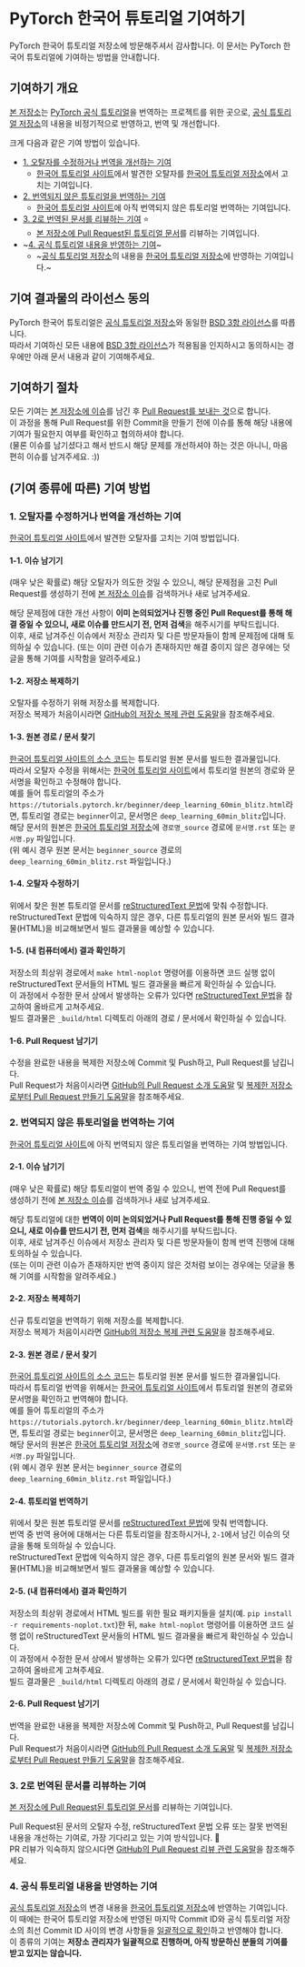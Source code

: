 # PyTorch 한국어 튜토리얼 기여하기

PyTorch 한국어 튜토리얼 저장소에 방문해주셔서 감사합니다. 이 문서는 PyTorch 한국어 튜토리얼에 기여하는 방법을 안내합니다.

## 기여하기 개요

[본 저장소](https://github.com/9bow/PyTorch-tutorials-kr)는 [PyTorch 공식 튜토리얼](https://pytorch.org/tutorials/)을 번역하는 프로젝트를 위한 곳으로,
[공식 튜토리얼 저장소](https://github.com/pytorch/tutorials)의 내용을 비정기적으로 반영하고, 번역 및 개선합니다.

크게 다음과 같은 기여 방법이 있습니다.

* [1. 오탈자를 수정하거나 번역을 개선하는 기여](#1-오탈자를-수정하거나-번역을-개선하는-기여)
  * [한국어 튜토리얼 사이트](http://tutorials.pytorch.kr/)에서 발견한 오탈자를 [한국어 튜토리얼 저장소](https://github.com/9bow/PyTorch-tutorials-kr)에서 고치는 기여입니다.
* [2. 번역되지 않은 튜토리얼을 번역하는 기여](#2-번역되지-않은-튜토리얼을-번역하는-기여)
  * [한국어 튜토리얼 사이트](http://tutorials.pytorch.kr/)에 아직 번역되지 않은 튜토리얼 번역하는 기여입니다.
* [3. 2로 번역된 문서를 리뷰하는 기여](#3-2로-번역된-문서를-리뷰하는-기여) :star:
  * [본 저장소에 Pull Request된 튜토리얼 문서](https://github.com/9bow/PyTorch-tutorials-kr/pulls)를 리뷰하는 기여입니다.
* ~[4. 공식 튜토리얼 내용을 반영하는 기여](#4-공식-튜토리얼-내용을-반영하는-기여)~
  * ~[공식 튜토리얼 저장소](https://github.com/pytorch/tutorials)의 내용을 [한국어 튜토리얼 저장소](https://github.com/9bow/PyTorch-tutorials-kr)에 반영하는 기여입니다.~

## 기여 결과물의 라이선스 동의

PyTorch 한국어 튜토리얼은 [공식 튜토리얼 저장소](https://github.com/pytorch/tutorials)와 동일한 [BSD 3항 라이선스](https://github.com/9bow/PyTorch-tutorials-kr/blob/master/LICENSE)를 따릅니다. \
따라서 기여하신 모든 내용에 [BSD 3항 라이선스](https://github.com/9bow/PyTorch-tutorials-kr/blob/master/LICENSE)가 적용됨을 인지하시고 동의하시는 경우에만 아래 문서 내용과 같이 기여해주세요.

## 기여하기 절차

모든 기여는 [본 저장소에 이슈](https://github.com/9bow/PyTorch-tutorials-kr/issues/new)를 남긴 후 [Pull Request를 보내는 것](https://github.com/9bow/PyTorch-tutorials-kr/pulls)으로 합니다. \
이 과정을 통해 Pull Request를 위한 Commit을 만들기 전에 이슈를 통해 해당 내용에 기여가 필요한지 여부를 확인하고 협의하셔야 합니다. \
(물론 이슈를 남기셨다고 해서 반드시 해당 문제를 개선하셔야 하는 것은 아니니, 마음 편히 이슈를 남겨주세요. :))

## (기여 종류에 따른) 기여 방법

### 1. 오탈자를 수정하거나 번역을 개선하는 기여

[한국어 튜토리얼 사이트](http://tutorials.pytorch.kr/)에서 발견한 오탈자를 고치는 기여 방법입니다.

#### 1-1. 이슈 남기기

(매우 낮은 확률로) 해당 오탈자가 의도한 것일 수 있으니, 해당 문제점을 고친 Pull Request를 생성하기 전에 [본 저장소 이슈](https://github.com/9bow/PyTorch-tutorials-kr/issues)를 검색하거나 새로 남겨주세요.

해당 문제점에 대한 개선 사항이 **이미 논의되었거나 진행 중인 Pull Request를 통해 해결 중일 수 있으니, 새로 이슈를 만드시기 전, 먼저 검색**을 해주시기를 부탁드립니다. \
이후, 새로 남겨주신 이슈에서 저장소 관리자 및 다른 방문자들이 함께 문제점에 대해 토의하실 수 있습니다. (또는 이미 관련 이슈가 존재하지만 해결 중이지 않은 경우에는 덧글을 통해 기여를 시작함을 알려주세요.)

#### 1-2. 저장소 복제하기

오탈자를 수정하기 위해 저장소를 복제합니다. \
저장소 복제가 처음이시라면 [GitHub의 저장소 복제 관련 도움말](https://help.github.com/en/github/getting-started-with-github/fork-a-repo)을 참조해주세요.

#### 1-3. 원본 경로 / 문서 찾기

[한국어 튜토리얼 사이트의 소스 코드](https://github.com/9bow/PyTorch-tutorials-kr/tree/master/docs)는 튜토리얼 원본 문서를 빌드한 결과물입니다. \
따라서 오탈자 수정을 위해서는 [한국어 튜토리얼 사이트](http://tutorials.pytorch.kr/)에서 튜토리얼 원본의 경로와 문서명을 확인하고 수정해야 합니다. \
예를 들어 튜토리얼의 주소가 `https://tutorials.pytorch.kr/beginner/deep_learning_60min_blitz.html`라면, 튜토리얼 경로는 `beginner`이고, 문서명은 `deep_learning_60min_blitz`입니다. \
해당 문서의 원본은 [한국어 튜토리얼 저장소](https://github.com/9bow/PyTorch-tutorials-kr)에 `경로명_source` 경로에 `문서명.rst` 또는 `문서명.py` 파일입니다. \
(위 예시 경우 원본 문서는 `beginner_source` 경로의 `deep_learning_60min_blitz.rst` 파일입니다.)

#### 1-4. 오탈자 수정하기

위에서 찾은 원본 튜토리얼 문서를 [reStructuredText 문법](http://docutils.sourceforge.net/docs/user/rst/quickref.html)에 맞춰 수정합니다. \
reStructuredText 문법에 익숙하지 않은 경우, 다른 튜토리얼의 원본 문서와 빌드 결과물(HTML)을 비교해보면서 빌드 결과물을 예상할 수 있습니다.

#### 1-5. (내 컴퓨터에서) 결과 확인하기

저장소의 최상위 경로에서 `make html-noplot` 명령어를 이용하면 코드 실행 없이 reStructuredText 문서들의 HTML 빌드 결과물을 빠르게 확인하실 수 있습니다. \
이 과정에서 수정한 문서 상에서 발생하는 오류가 있다면 [reStructuredText 문법](http://docutils.sourceforge.net/docs/user/rst/quickref.html)을 참고하여 올바르게 고쳐주세요. \
빌드 결과물은 `_build/html` 디렉토리 아래의 경로 / 문서에서 확인하실 수 있습니다.

#### 1-6. Pull Request 남기기

수정을 완료한 내용을 복제한 저장소에 Commit 및 Push하고, Pull Request를 남깁니다. \
Pull Request가 처음이시라면 [GitHub의 Pull Request 소개 도움말](https://help.github.com/en/github/collaborating-with-issues-and-pull-requests/about-pull-requests) 및 [복제한 저장소로부터 Pull Request 만들기 도움말](https://help.github.com/en/github/collaborating-with-issues-and-pull-requests/creating-a-pull-request-from-a-fork)을 참조해주세요.

### 2. 번역되지 않은 튜토리얼을 번역하는 기여

[한국어 튜토리얼 사이트](http://tutorials.pytorch.kr/)에 아직 번역되지 않은 튜토리얼을 번역하는 기여 방법입니다.

#### 2-1. 이슈 남기기

(매우 낮은 확률로) 해당 튜토리얼이 번역 중일 수 있으니, 번역 전에 Pull Request를 생성하기 전에 [본 저장소 이슈](https://github.com/9bow/PyTorch-tutorials-kr/issues)를 검색하거나 새로 남겨주세요.

해당 튜토리얼에 대한 **번역이 이미 논의되었거나 Pull Request를 통해 진행 중일 수 있으니, 새로 이슈를 만드시기 전, 먼저 검색**을 해주시기를 부탁드립니다. \
이후, 새로 남겨주신 이슈에서 저장소 관리자 및 다른 방문자들이 함께 번역 진행에 대해 토의하실 수 있습니다. \
(또는 이미 관련 이슈가 존재하지만 번역 중이지 않은 것처럼 보이는 경우에는 덧글을 통해 기여를 시작함을 알려주세요.)

#### 2-2. 저장소 복제하기

신규 튜토리얼을 번역하기 위해 저장소를 복제합니다. \
저장소 복제가 처음이시라면 [GitHub의 저장소 복제 관련 도움말](https://help.github.com/en/github/getting-started-with-github/fork-a-repo)을 참조해주세요.

#### 2-3. 원본 경로 / 문서 찾기

[한국어 튜토리얼 사이트의 소스 코드](https://github.com/9bow/PyTorch-tutorials-kr/tree/master/docs)는 튜토리얼 원본 문서를 빌드한 결과물입니다. \
따라서 튜토리얼 번역을 위해서는 [한국어 튜토리얼 사이트](http://tutorials.pytorch.kr/)에서 튜토리얼 원본의 경로와 문서명을 확인하고 번역해야 합니다. \
예를 들어 튜토리얼의 주소가 `https://tutorials.pytorch.kr/beginner/deep_learning_60min_blitz.html`라면, 튜토리얼 경로는 `beginner`이고, 문서명은 `deep_learning_60min_blitz`입니다. \
해당 문서의 원본은 [한국어 튜토리얼 저장소](https://github.com/9bow/PyTorch-tutorials-kr)에 `경로명_source` 경로에 `문서명.rst` 또는 `문서명.py` 파일입니다. \
(위 예시 경우 원본 문서는 `beginner_source` 경로의 `deep_learning_60min_blitz.rst` 파일입니다.)

#### 2-4. 튜토리얼 번역하기

위에서 찾은 원본 튜토리얼 문서를 [reStructuredText 문법](http://docutils.sourceforge.net/docs/user/rst/quickref.html)에 맞춰 번역합니다. \
번역 중 번역 용어에 대해서는 다른 튜토리얼을 참조하시거나, `2-1`에서 남긴 이슈의 덧글을 통해 토의하실 수 있습니다. \
reStructuredText 문법에 익숙하지 않은 경우, 다른 튜토리얼의 원본 문서와 빌드 결과물(HTML)을 비교해보면서 빌드 결과물을 예상할 수 있습니다.

#### 2-5. (내 컴퓨터에서) 결과 확인하기

저장소의 최상위 경로에서 HTML 빌드를 위한 필요 패키지들을 설치(예. `pip install -r requirements-noplot.txt`)한 뒤, `make html-noplot` 명령어를 이용하면 코드 실행 없이 reStructuredText 문서들의 HTML 빌드 결과물을 빠르게 확인하실 수 있습니다. \
이 과정에서 수정한 문서 상에서 발생하는 오류가 있다면 [reStructuredText 문법](http://docutils.sourceforge.net/docs/user/rst/quickref.html)을 참고하여 올바르게 고쳐주세요. \
빌드 결과물은 `_build/html` 디렉토리 아래의 경로 / 문서에서 확인하실 수 있습니다.

#### 2-6. Pull Request 남기기

번역을 완료한 내용을 복제한 저장소에 Commit 및 Push하고, Pull Request를 남깁니다. \
Pull Request가 처음이시라면 [GitHub의 Pull Request 소개 도움말](https://help.github.com/en/github/collaborating-with-issues-and-pull-requests/about-pull-requests) 및 [복제한 저장소로부터 Pull Request 만들기 도움말](https://help.github.com/en/github/collaborating-with-issues-and-pull-requests/creating-a-pull-request-from-a-fork)을 참조해주세요.

### 3. 2로 번역된 문서를 리뷰하는 기여

[본 저장소에 Pull Request된 튜토리얼 문서](https://github.com/9bow/PyTorch-tutorials-kr/pulls)를 리뷰하는 기여입니다.

Pull Request된 문서의 오탈자 수정, reStructuredText 문법 오류 또는 잘못 번역된 내용을 개선하는 기여로, 가장 기다리고 있는 기여 방식입니다. :pray: \
PR 리뷰가 익숙하지 않으시다면 [GitHub의 Pull Request 리뷰 관련 도움말](https://docs.github.com/en/free-pro-team@latest/github/collaborating-with-issues-and-pull-requests/about-pull-request-reviews)을 참조해주세요.

### 4. 공식 튜토리얼 내용을 반영하는 기여

[공식 튜토리얼 저장소](https://github.com/pytorch/tutorials)의 변경 내용을 [한국어 튜토리얼 저장소](https://github.com/9bow/PyTorch-tutorials-kr)에 반영하는 기여입니다. \
이 때에는 한국어 튜토리얼 저장소에 반영된 마지막 Commit ID와 공식 튜토리얼 저장소의 최선 Commit ID 사이의 변경 사항들을 [일괄적으로 확인](https://help.github.com/en/github/committing-changes-to-your-project/comparing-commits-across-time)하고 반영해야 합니다. \
이 종류의 기여는 **저장소 관리자가 일괄적으로 진행하며, 아직 방문하신 분들의 기여를 받고 있지는 않습니다.**
